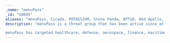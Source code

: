 ```yaml
---
_name: "menuPass"
_id: "G0045"
aliases: "menuPass, Cicada, POTASSIUM, Stone Panda, APT10, Red Apollo, CVNX, HOGFISH"
description: "menuPass is a threat group that has been active since at least 2006. Individual members of menuPass are known to have acted in association with the Chinese Ministry of State Security's (MSS) Tianjin State Security Bureau and worked for the Huaying Haitai Science and Technology Development Company.

menuPass has targeted healthcare, defense, aerospace, finance, maritime, biotechnology, energy, and government sectors globally, with an emphasis on Japanese organizations. In 2016 and 2017, the group is known to have targeted managed IT service providers (MSPs), manufacturing and mining companies, and a university."
---
```

